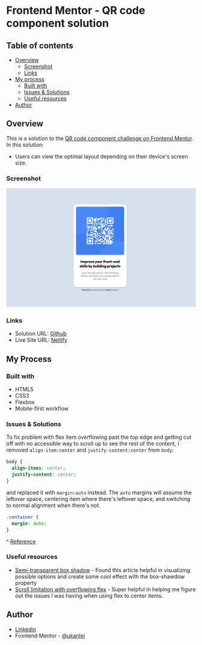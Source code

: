 # Frontend Mentor - QR code component solution

## Table of contents

- [Overview](#overview)
  - [Screenshot](#screenshot)
  - [Links](#links)
- [My process](#my-process)
  - [Built with](#built-with)
  - [Issues & Solutions](#issues--solutions)
  - [Useful resources](#useful-resources)
- [Author](#author)

## Overview

This is a solution to the [QR code component challenge on Frontend Mentor](https://www.frontendmentor.io/challenges/qr-code-component-iux_sIO_H). In this solution:

- Users can view the optimal layout depending on their device's screen size.

### Screenshot

![](images/qr-screenshot.png)

### Links

- Solution URL: [Github](https://github.com/ukanlei/frontendMentor/tree/master/qr-code-component-main)
- Live Site URL: [Netlify](https://cocky-mestorf-38a51c.netlify.app)

## My Process

### Built with

- HTML5
- CSS3
- Flexbox
- Mobile-first workflow

### Issues & Solutions

To fix problem with flex item overflowing past the top edge and getting cut off with no accessible way to scroll up to see the rest of the content, I removed `align-item:center` and `justify-content:center` from `body`:

```css
body {
  align-items: center;
  justify-content: center;
}
```

and replaced it with `margin:auto` instead. The `auto` margins will assume the leftover space, centering item where there's leftover space, and switching to normal alignment when there's not.

```css
.container {
  margin: auto;
}
```

^ [Reference](https://stackoverflow.com/questions/33454533/cant-scroll-to-top-of-flex-item-that-is-overflowing-container)

### Useful resources

- [Semi-transparent box shadow](https://css-tricks.com/almanac/properties/b/box-shadow/) - Found this article helpful in visualizing possible options and create some cool effect with the box-shawdow property
- [Scroll limitation with overflowing flex](https://stackoverflow.com/questions/33454533/cant-scroll-to-top-of-flex-item-that-is-overflowing-container) - Super helpful in helping me figure out the issues I was having when using flex to center items.

## Author

- [Linkedin](https://www.linkedin.com/in/ukanlei/)
- Frontend Mentor - [@ukanlei](https://www.frontendmentor.io/profile/ukanlei)
